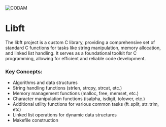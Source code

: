 <img src="https://i.imgur.com/HG66CCx.png?raw=true" alt="CODAM" style="max-width: 50%;">

# Libft
The libft project is a custom C library, providing a comprehensive set of standard C functions for tasks like string manipulation, memory allocation, and linked list handling. It serves as a foundational toolkit for C programming, allowing for efficient and reliable code development.

### Key Concepts:
- Algorithms and data structures
- String handling functions (strlen, strcpy, strcat, etc.)
- Memory management functions (malloc, free, memset, etc.)
- Character manipulation functions (isalpha, isdigit, tolower, etc.)
- Additional utility functions for various common tasks (ft_split, str_trim, etc)
- Linked list operations for dynamic data structures
- Makefile construction

